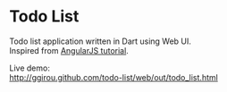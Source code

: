 Todo List
=========

Todo list application written in Dart using Web UI.  
Inspired from [AngularJS tutorial](http://angularjs.org/#add-some-control).

Live demo:  
http://ggirou.github.com/todo-list/web/out/todo_list.html
